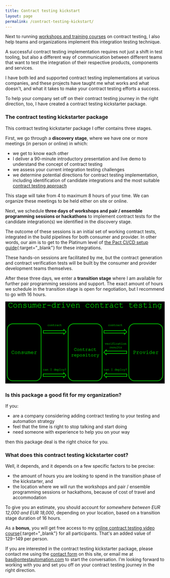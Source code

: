 ```yaml
---
title: Contract testing kickstart
layout: page
permalink: /contract-testing-kickstart/
---
```

Next to running [workshops and training courses](/training/contract-testing/) on contract testing, I also help teams and organizations implement this integration testing technique.

A successful contract testing implementation requires not just a shift in test tooling, but also a different way of communication between different teams that want to test the integration of their respective products, components and services.

I have both led and supported contract testing implementations at various companies, and these projects have taught me what works and what doesn't, and what it takes to make your contract testing efforts a success.

To help your company set off on their contract testing journey in the right direction, too, I have created a contract testing kickstarter package.

### The contract testing kickstarter package

This contract testing kickstarter package I offer contains three stages.

First, we go through a **discovery stage**, where we have one or more meetings (in person or online) in which:

* we get to know each other
* I deliver a 90-minute introductory presentation and live demo to understand the concept of contract testing
* we assess your current integration testing challenges
* we determine potential directions for contract testing implementation, including identification of candidate integrations and the most suitable [contract testing approach](/approaches-to-contract-testing/)

This stage will take from 4 to maximum 8 hours of your time. We can organize these meetings to be held either on site or online.

Next, we schedule **three days of workshops and pair / ensemble programming sessions or hackathons** to implement contract tests for the candidate integration(s) we identified in the discovery stage.

The outcome of these sessions is an initial set of working contract tests, integrated in the build pipelines for both consumer and provider. In other words, our aim is to get to the Platinum level of [the Pact CI/CD setup guide](https://docs.pact.io/pact_nirvana){:target="_blank"} for these integrations. 

These hands-on sessions are facilitated by me, but the contract generation and contract verification tests will be built by the consumer and provider development teams themselves.

After these three days, we enter a **transition stage** where I am available for further pair programming sessions and support. The exact amount of hours we schedule in the transition stage is open for negotiation, but I recommend to go with 16 hours.

![contract_testing_flow](/images/blog/contract_testing_flow.png "Example slide from my training material, depicting the consumer-driven contract testing flow")

### Is this package a good fit for my organization?

If you:

* are a company considering adding contract testing to your testing and automation strategy
* feel that the time is right to stop talking and start doing
* need someone with experience to help you on your way

then this package deal is the right choice for you.

### What does this contract testing kickstarter cost?

Well, it depends, and it depends on a few specific factors to be precise:

* the amount of hours you are looking to spend in the transition phase of the kickstarter, and
* the location where we will run the workshops and pair / ensemble programming sessions or hackathons, because of cost of travel and accommodation

To give you an estimate, you should account for _somewhere between EUR 12,000 and EUR 18,000_, depending on your location, based on a transition stage duration of 16 hours. 

As a **bonus**, you will get free access to my [online contract testing video course](https://ontestautomation.teachable.com/p/practical-contract-testing-with-pact){:target="_blank"} for all participants. That's an added value of $129-$149 per person.

If you are interested in the contract testing kickstarter package, please contact me using the [contact form](/contact/) on this site, or email me at bas@ontestautomation.com to start the conversation. I'm looking forward to working with you and set you off on your contract testing journey in the right direction.